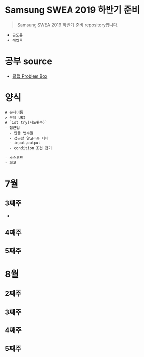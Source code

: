 # Samsung SWEA 2019 하반기 준비 
> Samsung SWEA 2019 하반기 준비 repository입니다.

- `금도윤`
- `제민욱`

# 공부 source
- [클럽 Problem Box](https://swexpertacademy.com/main/talk/solvingClub/problemBoxDetail.do?solveclubId=AV6kld8aisgDFASb&probBoxId=AV9gdM_anw0DFAQc&leftPage=1#none)

# 양식
    # 문제이름
    > 문제 URI
    # `1st try(시도횟수)`
    - 접근법
      - 만들 변수들
      - 접근할 알고리즘 테마
      - input,output
      - condition 조건 잡기

    - 소스코드
    - 회고


# 7월
## 3째주
-
## 4째주
## 5째주

# 8월
## 2째주
## 3째주
## 4째주
## 5째주


